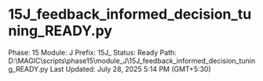 # 15J_feedback_informed_decision_tuning_READY.py

Phase: 15
Module: J
Prefix: 15J_
Status: Ready
Path: D:\MAGIC\scripts\phase15\module_J\15J_feedback_informed_decision_tuning_READY.py
Last Updated: July 28, 2025 5:14 PM (GMT+5:30)